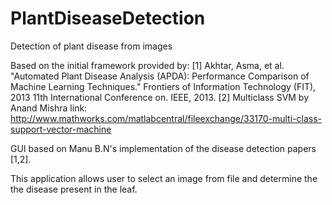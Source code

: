# PlantDiseaseDetection
Detection of plant disease from images

Based on the initial framework provided by: 
[1] Akhtar, Asma, et al. "Automated Plant Disease Analysis (APDA): Performance Comparison of Machine Learning Techniques." Frontiers of Information Technology (FIT), 2013 11th International Conference on. IEEE, 2013. 
[2] Multiclass SVM by Anand Mishra link: http://www.mathworks.com/matlabcentral/fileexchange/33170-multi-class-support-vector-machine 

GUI based on Manu B.N's implementation of the disease detection papers [1,2]. 

This application allows user to select an image from file and determine the the disease present in the leaf. 
